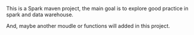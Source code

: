 This is a Spark maven project, the main goal is to explore good practice in spark and data warehouse.

And, maybe another moudle or functions will added in this project.
